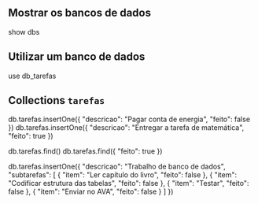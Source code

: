 ## Mostrar os bancos de dados
show dbs

## Utilizar um banco de dados
use db_tarefas

## Collections `tarefas`
db.tarefas.insertOne({
    "descricao": "Pagar conta de energia",
    "feito": false
})
db.tarefas.insertOne({
    "descricao": "Entregar a tarefa de matemática",
    "feito": true
})

db.tarefas.find()
db.tarefas.find({ "feito": true })

db.tarefas.insertOne({
    "descricao": "Trabalho de banco de dados",
    "subtarefas": [
        { "item": "Ler capítulo do livro", "feito": false },
        { "item": "Codificar estrutura das tabelas", "feito": false },
        { "item": "Testar", "feito": false },
        { "item": "Enviar no AVA", "feito": false }
    ]
})
